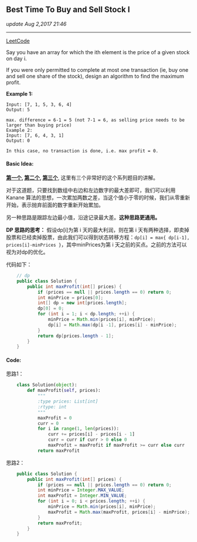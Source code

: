 ## Best Time To Buy and Sell Stock I
_update Aug 2,2017 21:46_

---
[LeetCode](https://leetcode.com/problems/best-time-to-buy-and-sell-stock/description/)

Say you have an array for which the ith element is the price of a given stock on day i.

If you were only permitted to complete at most one transaction (ie, buy one and sell one share of the stock), design an algorithm to find the maximum profit.

**Example 1:**

    Input: [7, 1, 5, 3, 6, 4]
    Output: 5
    
    max. difference = 6-1 = 5 (not 7-1 = 6, as selling price needs to be larger than buying price)
    Example 2:
    Input: [7, 6, 4, 3, 1]
    Output: 0
    
    In this case, no transaction is done, i.e. max profit = 0.
    
#### Basic Idea:
**[第一个](https://code.mforever78.com/algorithm/2016/02/24/a-series-of-dynamic-programming-problem/), [第二个](http://www.jianshu.com/p/e1512206957c), [第三个](http://www.cnblogs.com/en-heng/p/7257071.html)**, 这里有三个非常好的这个系列题目的讲解。

对于这道题，只要找到数组中右边和左边数字的最大差即可，我们可以利用 Kanane 算法的思想，一次累加两数之差，当这个值小于零的时候，我们从零重新开始，表示抛弃前面的数字重新开始累加。

另一种思路是跟踪左边最小值，沿途记录最大差。**这种思路更通用。**

**DP 思路的思考：**
假设dp[i]为第 i 天的最大利润，则在第 i 天有两种选择，即卖掉股票和已经卖掉股票，由此我们可以得到状态转移方程：`dp[i] = max{ dp[i-1], prices[i]-minPrices }`，其中minPrices为第 i 天之前的买点。之前的方法可以视为对dp的优化。

代码如下：
```java
    // dp
    public class Solution {
        public int maxProfit(int[] prices) {
            if (prices == null || prices.length == 0) return 0;
            int minPrice = prices[0];
            int[] dp = new int[prices.length];
            dp[0] = 0;
            for (int i = 1; i < dp.length; ++i) {
                minPrice = Math.min(prices[i], minPrice);
                dp[i] = Math.max(dp[i -1], prices[i] - minPrice);
            }
            return dp[prices.length - 1];
        }
    }
```

#### Code:
思路1：
```python
    class Solution(object):
        def maxProfit(self, prices):
            """
            :type prices: List[int]
            :rtype: int
            """
            maxProfit = 0
            curr = 0
            for i in range(1, len(prices)):
                curr += prices[i] - prices[i - 1]
                curr = curr if curr > 0 else 0
                maxProfit = maxProfit if maxProfit >= curr else curr
            return maxProfit   
```

思路2：
```java
    public class Solution {
        public int maxProfit(int[] prices) {
            if (prices == null || prices.length == 0) return 0;
            int minPrice = Integer.MAX_VALUE;
            int maxProfit = Integer.MIN_VALUE;
            for (int i = 0; i < prices.length; ++i) {
                minPrice = Math.min(prices[i], minPrice);
                maxProfit = Math.max(maxProfit, prices[i] - minPrice);
            }
            return maxProfit;
        }
    }
```